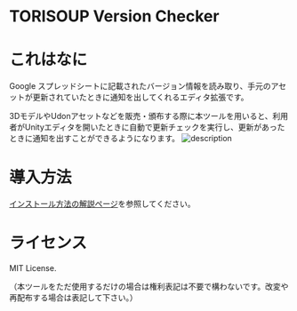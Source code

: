 # TORISOUP Version Checker

# これはなに

Google スプレッドシートに記載されたバージョン情報を読み取り、手元のアセットが更新されていたときに通知を出してくれるエディタ拡張です。

3DモデルやUdonアセットなどを販売・頒布する際に本ツールを用いると、利用者がUnityエディタを開いたときに自動で更新チェックを実行し、更新があったときに通知を出すことができるようになります。
![description](https://github.com/TORISOUP/TorisoupVersionChecker/assets/861868/52abd462-6150-423d-a99f-3d8c8081fe5c)

# 導入方法

[インストール方法の解説ページ](https://github.com/TORISOUP/TorisoupVersionChecker/wiki/%E3%82%A4%E3%83%B3%E3%82%B9%E3%83%88%E3%83%BC%E3%83%AB%E6%96%B9%E6%B3%95)を参照してください。

# ライセンス

MIT License.

（本ツールをただ使用するだけの場合は権利表記は不要で構わないです。改変や再配布する場合は表記して下さい。）
